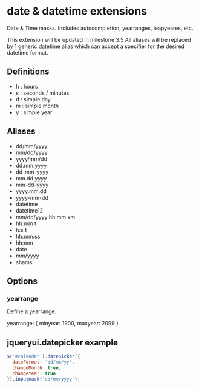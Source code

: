 # date & datetime extensions

Date & Time masks.  Includes autocompletion, yearranges, leapyeares, etc.

This extension will be updated in milestone 3.5
All aliases will be replaced by 1 generic datetime alias which can accept a specifier for the desired datetime format.

## Definitions

- h   :   hours
- s   :   seconds / minutes
- d   :   simple day
- m   :   simple month
- y   :   simple year

## Aliases

- dd/mm/yyyy
- mm/dd/yyyy
- yyyy/mm/dd
- dd.mm.yyyy
- dd-mm-yyyy
- mm.dd.yyyy
- mm-dd-yyyy
- yyyy.mm.dd
- yyyy-mm-dd
- datetime
- datetime12
- mm/dd/yyyy hh:mm xm
- hh:mm t
- h:s t
- hh:mm:ss
- hh:mm
- date
- mm/yyyy
- shamsi

## Options
### yearrange
Define a yearrange.

yearrange: {
  minyear: 1900,
  maxyear: 2099
}

## jqueryui.datepicker example

```javascript
$('#calender').datepicker({
  dateFormat: 'dd/mm/yy',
  changeMonth: true,
  changeYear: true
}).inputmask('dd/mm/yyyy');
```
